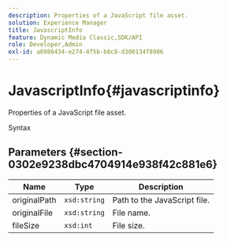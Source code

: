 ```yaml
---
description: Properties of a JavaScript file asset.
solution: Experience Manager
title: JavascriptInfo
feature: Dynamic Media Classic,SDK/API
role: Developer,Admin
exl-id: a6986434-e274-4f5b-b8c8-d300134f8986
---
```

# JavascriptInfo{#javascriptinfo}

Properties of a JavaScript file asset.

 Syntax 

## Parameters {#section-0302e9238dbc4704914e938f42c881e6}

|  Name  | Type  | Description  |
|---|---|---|
|  originalPath  | `xsd:string`  | Path to the JavaScript file.  |
|  originalFile  | `xsd:string`  | File name.  |
|  fileSize  | `xsd:int`  | File size.  |
